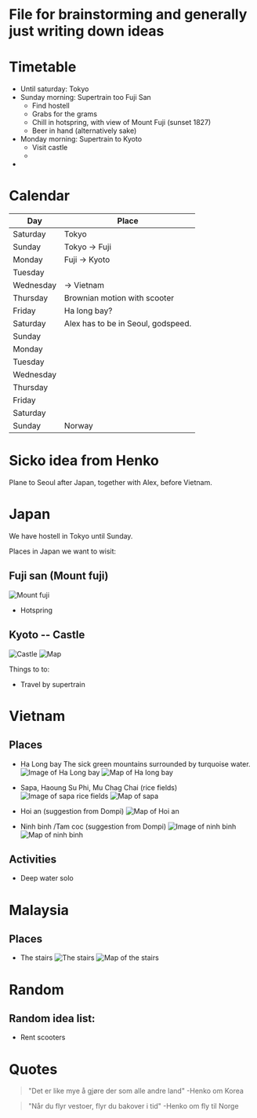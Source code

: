 # File for brainstorming and generally just writing down ideas
# Timetable

* Until saturday: Tokyo
* Sunday morning: Supertrain too Fuji San
    + Find hostell
    + Grabs for the grams
    + Chill in hotspring, with view of Mount Fuji (sunset 1827)
    + Beer in hand (alternatively sake)
* Monday morning: Supertrain to Kyoto
    + Visit castle
    + 
* 

# Calendar

Day | Place
----|--------
Saturday| Tokyo
Sunday| Tokyo -> Fuji
Monday| Fuji -> Kyoto
Tuesday|
Wednesday| -> Vietnam
Thursday| Brownian motion with scooter
Friday| Ha long bay?
Saturday| Alex has to be in Seoul, godspeed.
Sunday|
Monday|
Tuesday|
Wednesday|
Thursday|
Friday|
Saturday|
Sunday| Norway

# Sicko idea from Henko
Plane to Seoul after Japan, together with Alex, before Vietnam.

# Japan
We have hostell in Tokyo until Sunday.

Places in Japan we want to wisit:

## Fuji san (Mount fuji)
![Mount fuji](https://d36tnp772eyphs.cloudfront.net/blogs/1/2018/08/Mount-Fuji.jpg)

* Hotspring


## Kyoto -- Castle
![Castle](https://cdn.thecrazytourist.com/wp-content/uploads/2018/05/ccimage-shutterstock_776730046.jpg)
![Map](./images/TokyoKyoto.png)

Things to to:

* Travel by supertrain

# Vietnam
## Places 
- Ha Long bay
The sick green mountains surrounded by turquoise water.
![Image of Ha Long bay](http://static.asiawebdirect.com/m/bangkok/portals/vietnam/shared/teasersL/ha-long-bay/ha-long-bay-tours/ha-long-bay-multiday-tours/teaserMultiLarge/imageHilight/teaser.jpeg.jpg)
![Map of Ha long bay](./images/HaLongBay_map.png)

- Sapa, Haoung Su Phi, Mu Chag Chai (rice fields)
![Image of sapa rice fields](https://www.vietnamguide.fr/wp-content/uploads/2010/12/sapa.jpg)
![Map of sapa](./images/Sapa_map.png)

- Hoi an (suggestion from Dompi)
![Map of Hoi an](./images/HoiAn_map.png)

- Ninh binh /Tam coc (suggestion from Dompi)
![Image of ninh binh](./images/NinhBinh.jpg)
![Map of ninh binh](./images/NinhBinh_map.png)


## Activities
 - Deep water solo

# Malaysia
## Places 
- The stairs
![The stairs](./images/the_stairs.jpg)
![Map of the stairs](./images/stairs_map.png)

# Random
## Random idea list:
 - Rent scooters


# Quotes
> "Det er like mye å gjøre der som alle andre land" 
> -Henko om Korea

> "Når du flyr vestoer, flyr du bakover i tid"
> -Henko om fly til Norge

